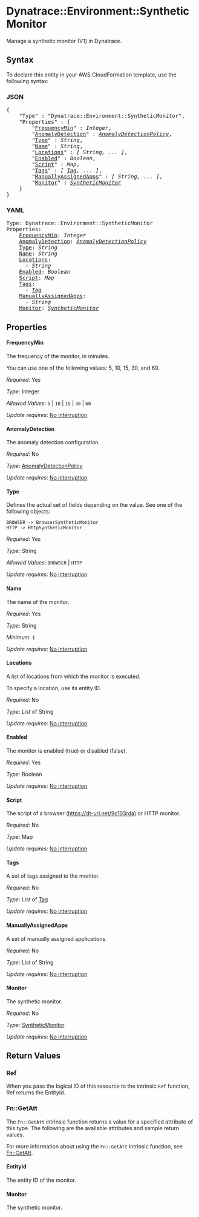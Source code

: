 # Dynatrace::Environment::SyntheticMonitor

Manage a synthetic monitor (V1) in Dynatrace.

## Syntax

To declare this entity in your AWS CloudFormation template, use the following syntax:

### JSON

<pre>
{
    "Type" : "Dynatrace::Environment::SyntheticMonitor",
    "Properties" : {
        "<a href="#frequencymin" title="FrequencyMin">FrequencyMin</a>" : <i>Integer</i>,
        "<a href="#anomalydetection" title="AnomalyDetection">AnomalyDetection</a>" : <i><a href="anomalydetectionpolicy.md">AnomalyDetectionPolicy</a></i>,
        "<a href="#type" title="Type">Type</a>" : <i>String</i>,
        "<a href="#name" title="Name">Name</a>" : <i>String</i>,
        "<a href="#locations" title="Locations">Locations</a>" : <i>[ String, ... ]</i>,
        "<a href="#enabled" title="Enabled">Enabled</a>" : <i>Boolean</i>,
        "<a href="#script" title="Script">Script</a>" : <i>Map</i>,
        "<a href="#tags" title="Tags">Tags</a>" : <i>[ <a href="tag.md">Tag</a>, ... ]</i>,
        "<a href="#manuallyassignedapps" title="ManuallyAssignedApps">ManuallyAssignedApps</a>" : <i>[ String, ... ]</i>,
        "<a href="#monitor" title="Monitor">Monitor</a>" : <i><a href="syntheticmonitor.md">SyntheticMonitor</a></i>
    }
}
</pre>

### YAML

<pre>
Type: Dynatrace::Environment::SyntheticMonitor
Properties:
    <a href="#frequencymin" title="FrequencyMin">FrequencyMin</a>: <i>Integer</i>
    <a href="#anomalydetection" title="AnomalyDetection">AnomalyDetection</a>: <i><a href="anomalydetectionpolicy.md">AnomalyDetectionPolicy</a></i>
    <a href="#type" title="Type">Type</a>: <i>String</i>
    <a href="#name" title="Name">Name</a>: <i>String</i>
    <a href="#locations" title="Locations">Locations</a>: <i>
      - String</i>
    <a href="#enabled" title="Enabled">Enabled</a>: <i>Boolean</i>
    <a href="#script" title="Script">Script</a>: <i>Map</i>
    <a href="#tags" title="Tags">Tags</a>: <i>
      - <a href="tag.md">Tag</a></i>
    <a href="#manuallyassignedapps" title="ManuallyAssignedApps">ManuallyAssignedApps</a>: <i>
      - String</i>
    <a href="#monitor" title="Monitor">Monitor</a>: <i><a href="syntheticmonitor.md">SyntheticMonitor</a></i>
</pre>

## Properties

#### FrequencyMin

The frequency of the monitor, in minutes.

You can use one of the following values: 5, 10, 15, 30, and 60.

_Required_: Yes

_Type_: Integer

_Allowed Values_: <code>5</code> | <code>10</code> | <code>15</code> | <code>30</code> | <code>60</code>

_Update requires_: [No interruption](https://docs.aws.amazon.com/AWSCloudFormation/latest/UserGuide/using-cfn-updating-stacks-update-behaviors.html#update-no-interrupt)

#### AnomalyDetection

The anomaly detection configuration.

_Required_: No

_Type_: <a href="anomalydetectionpolicy.md">AnomalyDetectionPolicy</a>

_Update requires_: [No interruption](https://docs.aws.amazon.com/AWSCloudFormation/latest/UserGuide/using-cfn-updating-stacks-update-behaviors.html#update-no-interrupt)

#### Type

Defines the actual set of fields depending on the value. See one of the following objects:

    BROWSER -> BrowserSyntheticMonitor
    HTTP -> HttpSyntheticMonitor

_Required_: Yes

_Type_: String

_Allowed Values_: <code>BROWSER</code> | <code>HTTP</code>

_Update requires_: [No interruption](https://docs.aws.amazon.com/AWSCloudFormation/latest/UserGuide/using-cfn-updating-stacks-update-behaviors.html#update-no-interrupt)

#### Name

The name of the monitor.

_Required_: Yes

_Type_: String

_Minimum_: <code>1</code>

_Update requires_: [No interruption](https://docs.aws.amazon.com/AWSCloudFormation/latest/UserGuide/using-cfn-updating-stacks-update-behaviors.html#update-no-interrupt)

#### Locations

A list of locations from which the monitor is executed.

To specify a location, use its entity ID.

_Required_: No

_Type_: List of String

_Update requires_: [No interruption](https://docs.aws.amazon.com/AWSCloudFormation/latest/UserGuide/using-cfn-updating-stacks-update-behaviors.html#update-no-interrupt)

#### Enabled

The monitor is enabled (true) or disabled (false).

_Required_: Yes

_Type_: Boolean

_Update requires_: [No interruption](https://docs.aws.amazon.com/AWSCloudFormation/latest/UserGuide/using-cfn-updating-stacks-update-behaviors.html#update-no-interrupt)

#### Script

The script of a browser (https://dt-url.net/9c103rda) or HTTP monitor.

_Required_: No

_Type_: Map

_Update requires_: [No interruption](https://docs.aws.amazon.com/AWSCloudFormation/latest/UserGuide/using-cfn-updating-stacks-update-behaviors.html#update-no-interrupt)

#### Tags

A set of tags assigned to the monitor.

_Required_: No

_Type_: List of <a href="tag.md">Tag</a>

_Update requires_: [No interruption](https://docs.aws.amazon.com/AWSCloudFormation/latest/UserGuide/using-cfn-updating-stacks-update-behaviors.html#update-no-interrupt)

#### ManuallyAssignedApps

A set of manually assigned applications.

_Required_: No

_Type_: List of String

_Update requires_: [No interruption](https://docs.aws.amazon.com/AWSCloudFormation/latest/UserGuide/using-cfn-updating-stacks-update-behaviors.html#update-no-interrupt)

#### Monitor

The synthetic monitor.

_Required_: No

_Type_: <a href="syntheticmonitor.md">SyntheticMonitor</a>

_Update requires_: [No interruption](https://docs.aws.amazon.com/AWSCloudFormation/latest/UserGuide/using-cfn-updating-stacks-update-behaviors.html#update-no-interrupt)

## Return Values

### Ref

When you pass the logical ID of this resource to the intrinsic `Ref` function, Ref returns the EntityId.

### Fn::GetAtt

The `Fn::GetAtt` intrinsic function returns a value for a specified attribute of this type. The following are the available attributes and sample return values.

For more information about using the `Fn::GetAtt` intrinsic function, see [Fn::GetAtt](https://docs.aws.amazon.com/AWSCloudFormation/latest/UserGuide/intrinsic-function-reference-getatt.html).

#### EntityId

The entity ID of the monitor.

#### Monitor

The synthetic monitor.


